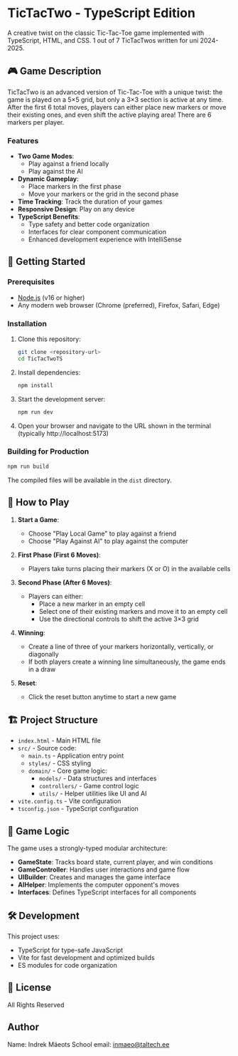 # TicTacTwo - TypeScript Edition

A creative twist on the classic Tic-Tac-Toe game implemented with TypeScript, HTML, and CSS.
1 out of 7 TicTacTwos written for uni 2024-2025.

## 🎮 Game Description

TicTacTwo is an advanced version of Tic-Tac-Toe with a unique twist: the game is played on a 5×5 grid, but only a 3×3 section is active at any time. After the first 6 total moves, players can either place new markers or move their existing ones, and even shift the active playing area! There are 6 markers per player.

### Features

- **Two Game Modes**:
  - Play against a friend locally
  - Play against the AI
- **Dynamic Gameplay**:
  - Place markers in the first phase
  - Move your markers or the grid in the second phase
- **Time Tracking**: Track the duration of your games
- **Responsive Design**: Play on any device
- **TypeScript Benefits**:
  - Type safety and better code organization
  - Interfaces for clear component communication
  - Enhanced development experience with IntelliSense

## 🚀 Getting Started

### Prerequisites

- [Node.js](https://nodejs.org/) (v16 or higher)
- Any modern web browser (Chrome (preferred), Firefox, Safari, Edge)

### Installation

1. Clone this repository:
   ```bash
   git clone <repository-url>
   cd TicTacTwoTS
   ```

2. Install dependencies:
   ```bash
   npm install
   ```

3. Start the development server:
   ```bash
   npm run dev
   ```

4. Open your browser and navigate to the URL shown in the terminal (typically http://localhost:5173)

### Building for Production

```bash
npm run build
```

The compiled files will be available in the `dist` directory.

## 🎯 How to Play

1. **Start a Game**:
   - Choose "Play Local Game" to play against a friend
   - Choose "Play Against AI" to play against the computer

2. **First Phase (First 6 Moves)**:
   - Players take turns placing their markers (X or O) in the available cells

3. **Second Phase (After 6 Moves)**:
   - Players can either:
     - Place a new marker in an empty cell
     - Select one of their existing markers and move it to an empty cell
     - Use the directional controls to shift the active 3×3 grid

4. **Winning**:
   - Create a line of three of your markers horizontally, vertically, or diagonally
   - If both players create a winning line simultaneously, the game ends in a draw

5. **Reset**:
   - Click the reset button anytime to start a new game

## 🏗️ Project Structure

- `index.html` - Main HTML file
- `src/` - Source code:
  - `main.ts` - Application entry point
  - `styles/` - CSS styling
  - `domain/` - Core game logic:
    - `models/` - Data structures and interfaces
    - `controllers/` - Game control logic
    - `utils/` - Helper utilities like UI and AI
- `vite.config.ts` - Vite configuration
- `tsconfig.json` - TypeScript configuration

## 🧩 Game Logic

The game uses a strongly-typed modular architecture:

- **GameState**: Tracks board state, current player, and win conditions
- **GameController**: Handles user interactions and game flow
- **UIBuilder**: Creates and manages the game interface
- **AIHelper**: Implements the computer opponent's moves
- **Interfaces**: Defines TypeScript interfaces for all components

## 🛠️ Development

This project uses:
- TypeScript for type-safe JavaScript
- Vite for fast development and optimized builds
- ES modules for code organization

## 📝 License

All Rights Reserved

## Author

Name: Indrek Mäeots
School email: inmaeo@taltech.ee
